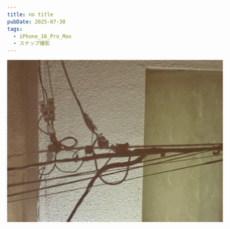 ```yaml
---
title: no title
pubDate: 2025-07-30
tags:
  - iPhone_16_Pro_Max
  - スナップ撮影
---
```

![](_assets/IMG_1145.jpeg)